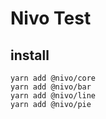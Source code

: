 # Nivo Test

## install
```shell
yarn add @nivo/core
yarn add @nivo/bar
yarn add @nivo/line
yarn add @nivo/pie
```


